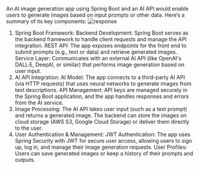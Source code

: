 
An AI image generation app using Spring Boot and an AI API would enable users to generate images based on input prompts or other data. Here’s a summary of its key components:
![response](https://github.com/user-attachments/assets/0b3e50b5-6dea-43fb-94fd-ad14c41d26fd)

1. Spring Boot Framework:
Backend Development: Spring Boot serves as the backend framework to handle client requests and manage the API integration.
REST API: The app exposes endpoints for the front end to submit prompts (e.g., text or data) and retrieve generated images.
Service Layer: Communicates with an external AI API (like OpenAI's DALL·E, DeepAI, or similar) that performs image generation based on user input.
2. AI API Integration:
AI Model: The app connects to a third-party AI API (via HTTP requests) that uses neural networks to generate images from text descriptions.
API Management: API keys are managed securely in the Spring Boot application, and the app handles responses and errors from the AI service.
3. Image Processing:
The AI API takes user input (such as a text prompt) and returns a generated image.
The backend can store the images on cloud storage (AWS S3, Google Cloud Storage) or deliver them directly to the user.
4. User Authentication & Management:
JWT Authentication: The app uses Spring Security with JWT for secure user access, allowing users to sign up, log in, and manage their image generation requests.
User Profiles: Users can save generated images or keep a history of their prompts and outputs.

